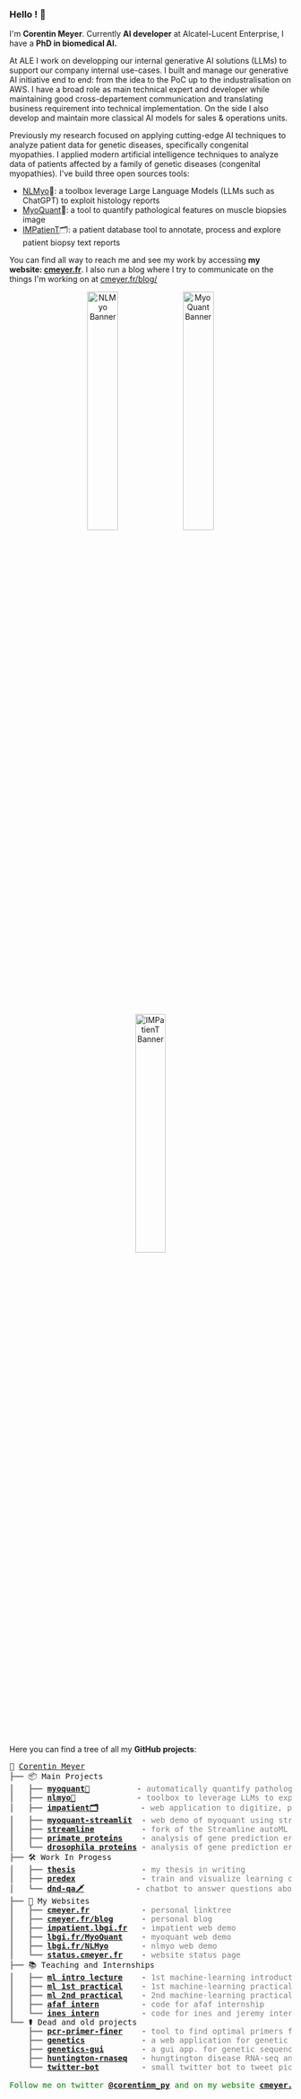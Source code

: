 ### Hello ! 🐍

I'm **Corentin Meyer**. Currently **AI developer** at Alcatel-Lucent Enterprise, I have a **PhD in biomedical AI.**  

At ALE I work on developping our internal generative AI solutions (LLMs) to support our company internal use-cases. I built and manage our generative AI initiative end to end: from the idea to the PoC up to the industralisation on AWS. I have a broad role as main technical expert and developer while maintaining good cross-departement communication and translating business requirement into technical implementation. On the side I also develop and maintain more classical AI models for sales & operations units.

Previously my research focused on applying cutting-edge AI techniques to analyze patient data for genetic diseases, specifically congenital myopathies. I applied modern artificial intelligence techniques to analyze data of patients affected by a family of genetic diseases (congenital myopathies). I've build three open sources tools:
- [NLMyo](https://github.com/lambda-science/NLMyo)🔧: a toolbox leverage Large Language Models (LLMs such as ChatGPT) to exploit histology reports
- [MyoQuant](https://github.com/lambda-science/MyoQuant)🔬: a tool to quantify pathological features on muscle biopsies image
- [IMPatienT](https://github.com/lambda-science/IMPatienT)🗂️: a patient database tool to annotate, process and explore patient biopsy text reports

You can find all way to reach me and see my work by accessing **my website: [cmeyer.fr](https://cmeyer.fr)**. I also run a blog where I try to communicate on the things I'm working on at [cmeyer.fr/blog/](https://cmeyer.fr/blog/)  

<p align="middle">
  <a href="https://github.com/lambda-science/NLMyo">
  <img src="https://i.imgur.com/avfbQiE.png" alt="NLMyo Banner" style="border-radius: 25px;" width="33%" /></a>
    <a href="https://github.com/lambda-science/MyoQuant"> 
  <img src="https://i.imgur.com/mzALgZL.png" alt="MyoQuant Banner" style="border-radius: 25px;" width="33%" /></a>
      <a href="https://github.com/lambda-science/IMPatienT">
  <img src="https://i.imgur.com/iH7UeUs.png" alt="IMPatienT Banner" style="border-radius: 25px;" width="33%" /></a>
</p>

Here you can find a tree of all my **GitHub projects**:

<pre style="font-family:Menlo,'DejaVu Sans Mono',consolas,'Courier New',monospace">🐍 <a href="https://cmeyer.fr/">Corentin Meyer</a>
<span style="color: #808080; text-decoration-color: #808080">┣━━ </span>📦 Main Projects
<span style="color: #808080; text-decoration-color: #808080">┃   ┣━━ </span><span style="font-weight: bold"><a href="https://github.com/lambda-science/MyoQuant">myoquant🔬</a></span>          - <span style="color: #808080; text-decoration-color: #808080">automatically quantify pathological features in muscle fiber histology images</span>
<span style="color: #808080; text-decoration-color: #808080">┃   ┣━━ </span><span style="font-weight: bold"><a href="https://github.com/lambda-science/NLMyo">nlmyo🔧</a>   </span>          - <span style="color: #808080; text-decoration-color: #808080">toolbox to leverage LLMs to exploit histology text reports</span>
<span style="color: #808080; text-decoration-color: #808080">┃   ┣━━ </span><span style="font-weight: bold"><a href="https://github.com/lambda-science/IMPatienT">impatient🗂️</a></span>         - <span style="color: #808080; text-decoration-color: #808080">web application to digitize, process and explore multimodal patient data</span>
<span style="color: #808080; text-decoration-color: #808080">┃   ┣━━ </span><span style="font-weight: bold"><a href="https://github.com/lambda-science/MyoQuant-Streamlit">myoquant-streamlit</a></span>  - <span style="color: #808080; text-decoration-color: #808080">web demo of myoquant using streamlit</span>
<span style="color: #808080; text-decoration-color: #808080">┃   ┣━━ </span><span style="font-weight: bold"><a href="https://github.com/lambda-science/STREAMLINE">streamline</a></span>          - <span style="color: #808080; text-decoration-color: #808080">fork of the Streamline autoML pipeline for multiclass classification</span>
<span style="color: #808080; text-decoration-color: #808080">┃   ┣━━ </span><span style="font-weight: bold"><a href="https://github.com/lambda-science/stage-thompson">primate proteins</a></span>    - <span style="color: #808080; text-decoration-color: #808080">analysis of gene prediction errors in the proteome of 11 primates</span>
<span style="color: #808080; text-decoration-color: #808080">┃   ┗━━ </span><span style="font-weight: bold"><a href="https://github.com/lambda-science/droso-analysis">drosophila proteins</a></span> - <span style="color: #808080; text-decoration-color: #808080">analysis of gene prediction errors in the proteome of drosophilas</span>
<span style="color: #808080; text-decoration-color: #808080">┣━━ </span>🛠️ Work In Progess
<span style="color: #808080; text-decoration-color: #808080">┃   ┣━━ </span><span style="font-weight: bold"><a href="https://github.com/lambda-science/thesis">thesis</a>    </span>          - <span style="color: #808080; text-decoration-color: #808080">my thesis in writing</span>
<span style="color: #808080; text-decoration-color: #808080">┃   ┣━━ </span><span style="font-weight: bold"><a href="https://github.com/lambda-science/PredEx">predex</a></span>              - <span style="color: #808080; text-decoration-color: #808080">train and visualize learning classier systems (lcs) for explainable models</span>
<span style="color: #808080; text-decoration-color: #808080">┃   ┗━━ </span><span style="font-weight: bold"><a href="https://github.com/lambda-science/dnd-qa">dnd-qa🗡️</a></span>           - <span style="color: #808080; text-decoration-color: #808080">chatbot to answer questions about dungeons and dragons spells</span>
<span style="color: #808080; text-decoration-color: #808080">┣━━ </span>🔗 My Websites
<span style="color: #808080; text-decoration-color: #808080">┃   ┣━━ </span><span style="font-weight: bold"><a href="https://cmeyer.fr">cmeyer.fr</a></span>           - <span style="color: #808080; text-decoration-color: #808080">personal linktree</span>
<span style="color: #808080; text-decoration-color: #808080">┃   ┣━━ </span><span style="font-weight: bold"><a href="https://cmeyer.fr/blog/">cmeyer.fr/blog</a></span>      - <span style="color: #808080; text-decoration-color: #808080">personal blog</span>
<span style="color: #808080; text-decoration-color: #808080">┃   ┣━━ </span><span style="font-weight: bold"><a href="https://impatient.lbgi.fr">impatient.lbgi.fr</a></span>   - <span style="color: #808080; text-decoration-color: #808080">impatient web demo</span>
<span style="color: #808080; text-decoration-color: #808080">┃   ┣━━ </span><span style="font-weight: bold"><a href="https://lbgi.fr/MyoQuant">lbgi.fr/MyoQuant</a></span>    - <span style="color: #808080; text-decoration-color: #808080">myoquant web demo</span>
<span style="color: #808080; text-decoration-color: #808080">┃   ┣━━ </span><span style="font-weight: bold"><a href="https://lbgi.fr/NLMyo">lbgi.fr/NLMyo</a>   </span>    - <span style="color: #808080; text-decoration-color: #808080">nlmyo web demo</span>
<span style="color: #808080; text-decoration-color: #808080">┃   ┗━━ </span><span style="font-weight: bold"><a href="https://status.cmeyer.fr/">status.cmeyer.fr</a></span>    - <span style="color: #808080; text-decoration-color: #808080">website status page</span>
<span style="color: #808080; text-decoration-color: #808080">┣━━ </span>📚 Teaching and Internships
<span style="color: #808080; text-decoration-color: #808080">┃   ┣━━ </span><span style="font-weight: bold"><a href="https://github.com/lambda-science/machine-learning-introduction">ml intro lecture</a></span>    - <span style="color: #808080; text-decoration-color: #808080">1st machine-learning introduction lecture at the biotechnology school of strasbourg (esbs)</span>
<span style="color: #808080; text-decoration-color: #808080">┃   ┣━━ </span><span style="font-weight: bold"><a href="https://github.com/lambda-science/Machine-Learning-TD-ESBS">ml 1st practical</a></span>    - <span style="color: #808080; text-decoration-color: #808080">1st machine-learning practical at the esbs</span>
<span style="color: #808080; text-decoration-color: #808080">┃   ┣━━ </span><span style="font-weight: bold"><a href="https://github.com/lambda-science/ML-TD-ESBS-2">ml 2nd practical</a></span>    - <span style="color: #808080; text-decoration-color: #808080">2nd machine-learning practical at the esbs</span>
<span style="color: #808080; text-decoration-color: #808080">┃   ┣━━ </span><span style="font-weight: bold"><a href="https://github.com/lambda-science/stage-afaf">afaf intern</a></span>         - <span style="color: #808080; text-decoration-color: #808080">code for afaf internship</span>
<span style="color: #808080; text-decoration-color: #808080">┃   ┗━━ </span><span style="font-weight: bold"><a href="https://github.com/lambda-science/stage-ines-jeremy">ines intern</a></span>         - <span style="color: #808080; text-decoration-color: #808080">code for ines and jeremy internship</span>
<span style="color: #808080; text-decoration-color: #808080">┗━━ </span>⚰️ Dead and old projects
<span style="color: #808080; text-decoration-color: #808080">    ┣━━ </span><span style="font-weight: bold"><a href="https://github.com/lambda-science/pcr-primer-finder">pcr-primer-finer</a></span>    - <span style="color: #808080; text-decoration-color: #808080">tool to find optimal primers for pcr</span>
<span style="color: #808080; text-decoration-color: #808080">    ┣━━ </span><span style="font-weight: bold"><a href="https://github.com/lambda-science/genetics">genetics</a></span>            - <span style="color: #808080; text-decoration-color: #808080">a web application for genetic sequence analysis</span>
<span style="color: #808080; text-decoration-color: #808080">    ┣━━ </span><span style="font-weight: bold"><a href="https://github.com/lambda-science/genetics-GUI">genetics-gui</a></span>        - <span style="color: #808080; text-decoration-color: #808080">a gui app. for genetic sequence analysis</span>
<span style="color: #808080; text-decoration-color: #808080">    ┣━━ </span><span style="font-weight: bold"><a href="https://github.com/lambda-science/stage-merienne">huntington-rnaseq</a></span>   - <span style="color: #808080; text-decoration-color: #808080">hungtington disease RNA-seq analysis internship</span>
<span style="color: #808080; text-decoration-color: #808080">    ┗━━ </span><span style="font-weight: bold"><a href="https://github.com/lambda-science/Hara-twitterbot">twitter-bot</a></span>         - <span style="color: #808080; text-decoration-color: #808080">small twitter bot to tweet pictures of cute shibas</span>

<span style="color: #008000; text-decoration-color: #008000">Follow me on twitter </span><span style="color: #008000; text-decoration-color: #008000; font-weight: bold"><a href="https://twitter.com/corentinm_py">@corentinm_py</a></span><span style="color: #008000; text-decoration-color: #008000"> and on my website </span><span style="color: #008000; text-decoration-color: #008000; font-weight: bold"><a href="https://cmeyer.fr">cmeyer.fr</a></span>
</pre>
